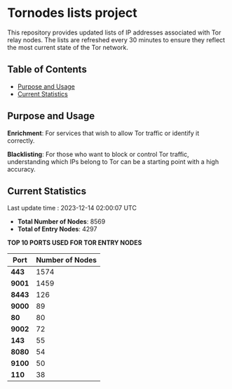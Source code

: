 # Tornodes lists project

This repository provides updated lists of IP addresses associated with Tor relay nodes. The lists are refreshed every 30 minutes to ensure they reflect the most current state of the Tor network.

## Table of Contents

- [Purpose and Usage](#purpose-and-usage)
- [Current Statistics](#current-statistics)


## Purpose and Usage

**Enrichment**: For services that wish to allow Tor traffic or identify it correctly.

**Blacklisting**: For those who want to block or control Tor traffic, understanding which IPs belong to Tor can be a starting point with a high accuracy.

## Current Statistics

Last update time : 2023-12-14 02:00:07 UTC

- **Total Number of Nodes**: 8569
- **Total of Entry Nodes**: 4297

**TOP 10 PORTS USED FOR TOR ENTRY NODES**

| **Port** | **Number of Nodes** |
|------|-----------------|
| **443**   | 1574  |
| **9001**   | 1459  |
| **8443**   | 126  |
| **9000**   | 89  |
| **80**   | 80  |
| **9002**   | 72  |
| **143**   | 55  |
| **8080**   | 54  |
| **9100**   | 50  |
| **110**   | 38  |

